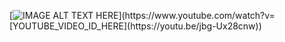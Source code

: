 [![IMAGE ALT TEXT HERE](https://img.youtube.com/vi/[YOUTUBE_VIDEO_ID_HERE](https://youtu.be/jbg-Ux28cnw)/sc.png)](https://www.youtube.com/watch?v=[YOUTUBE_VIDEO_ID_HERE](https://youtu.be/jbg-Ux28cnw))
